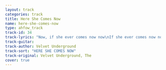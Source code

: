 ```yaml
---
layout: track
categories: track
title: Here She Comes Now
name: here-she-comes-now
type: ahfow_track
track-id: 34
track-lyrics: "Now, if she ever comes now now\nIf she ever comes now now\nIf she ever comes now now\nNow, if she ever comes now now\nIf she ever comes now now\nIf she ever comes now now\n\nOh, she looks so good\nAnd oh, she's made out of wood\nJust look and see\nShe's made out of wood\nJust look and see now now now\nMade out of wood now"
track-guitar: 
track-author: Velvet Underground
track-sort: "HERE SHE COMES NOW"
track-original: Velvet Underground, The
cover: true
---
```

